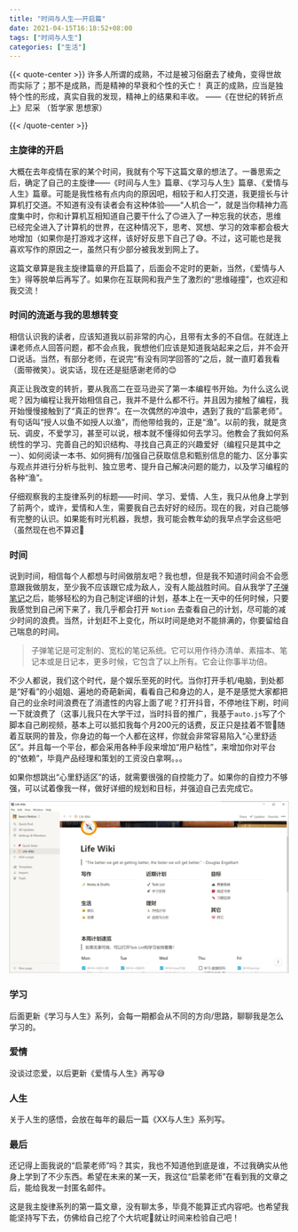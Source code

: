 ```yaml
---
title: "时间与人生——开启篇"
date: 2021-04-15T16:18:52+08:00
tags: ["时间与人生"]
categories: ["生活"]
---
```


{{< quote-center >}}
许多人所谓的成熟，不过是被习俗磨去了棱角，变得世故而实际了；那不是成熟，而是精神的早衰和个性的夭亡！
真正的成熟，应当是独特个性的形成，真实自我的发现，精神上的结果和丰收。
——《在世纪的转折点上》尼采 （哲学家 思想家）

{{< /quote-center >}}

### 主旋律的开启

大概在去年疫情在家的某个时间，我就有个写下这篇文章的想法了。一番思索之后，确定了自己的主旋律——《时间与人生》篇章、《学习与人生》篇章、《爱情与人生》篇章。可能是我性格有点内向的原因吧，相较于和人打交道，我更擅长与计算机打交道。不知道有没有读者会有这种体验——“人机合一”，就是当你精神力高度集中时，你和计算机互相知道自己要干什么了🙃进入了一种忘我的状态，思维已经完全进入了计算机的世界，在这种情况下，思考、冥想、学习的效率都会极大地增加（如果你是打游戏才这样，该好好反思下自己了😅。不过，这可能也是我喜欢写作的原因之一，虽然只有少部分被我发到网上了。

这篇文章算是我主旋律篇章的开启篇了，后面会不定时的更新，当然，《爱情与人生》得等脱单后再写了。如果你在互联网和我产生了激烈的“思维碰撞”，也欢迎和我交流！

### 时间的流逝与我的思想转变

相信认识我的读者，应该知道我以前非常的内心，且带有太多的不自信。在就连上课老师点人回答问题，都不会点我，我想他们应该是知道我站起来之后，并不会开口说话。当然，有部分老师，在说完“有没有同学回答的”之后，就一直盯着我看（面带微笑）。说实话，现在还是挺感谢老师的😊

真正让我改变的转折，要从我高二在亚马逊买了第一本编程书开始。为什么这么说呢？因为编程让我开始相信自己，我并不是什么都不行。并且因为接触了编程，我开始慢慢接触到了“真正的世界”。在一次偶然的冲浪中，遇到了我的“启蒙老师”。有句话叫“授人以鱼不如授人以渔”，而他带给我的，正是“渔”。以前的我，就是贪玩、调皮，不爱学习，甚至可以说，根本就不懂得如何去学习。他教会了我如何系统性的学习、完善自己的知识结构、寻找自己真正的兴趣爱好（编程只是其中之一）、如何阅读一本书、如何拥有/加强自己获取信息和甄别信息的能力、区分事实与观点并进行分析与批判、独立思考、提升自己解决问题的能力，以及学习编程的各种“渔”。

仔细观察我的主旋律系列的标题——时间、学习、爱情、人生，我只从他身上学到了前两个，或许，爱情和人生，需要我自己去好好的经历。现在的我，对自己能够有完整的认识。如果能有时光机器，我想，我可能会教年幼的我早点学会这些吧（虽然现在也不算迟👻

### 时间

说到时间，相信每个人都想与时间做朋友吧？我也想，但是我不知道时间会不会愿意跟我做朋友，至少我不应该跟它成为敌人，没有人能战胜时间。自从我学了[子弹笔记](https://bulletjournal.com/pages/learn)之后，能够轻松的为自己制定详细的计划，基本上在一天中的任何时候，只要我感觉到自己闲下来了，我几乎都会打开 `Notion` 去查看自己的计划，尽可能的减少时间的浪费。当然，计划赶不上变化，所以时间是绝对不能排满的，你要留给自己喘息的时间。

> 子弹笔记是可定制的、宽松的笔记系统。它可以用作待办清单、素描本、笔记本或是日记本，更多时候，它包含了以上所有。它会让你事半功倍。

不少人都说，我们这个时代，是个娱乐至死的时代。当你打开手机/电脑，到处都是“好看”的小姐姐、遍地的奇葩新闻，看看自己和身边的人，是不是感觉大家都把自己的业余时间浪费在了消遣性的内容上面了呢？打开抖音，不停地往下刷，时间一下就浪费了（这事儿我只在大学干过，当时抖音的推广，我基于`auto.js`写了个脚本自己刷视频，基本上可以抵扣我每个月200元的话费，反正只是挂着不管🤣随着互联网的普及，你身边的每一个人都在这样，你就会非常容易陷入“心里舒适区”。并且每一个平台，都会采用各种手段来增加“用户粘性”，来增加你对平台的“依赖”，毕竟产品经理和策划的工资没白拿啊。。。

如果你想跳出“心里舒适区”的话，就需要很强的自控能力了。如果你的自控力不够强，可以试着像我一样，做好详细的规划和目标，并强迫自己去完成它。

![](/images/life/2021/时间与人生1/timeandlife1.png)

### 学习

后面更新《学习与人生》系列，会每一期都会从不同的方向/思路，聊聊我是怎么学习的。

### 爱情

没谈过恋爱，以后更新《爱情与人生》再写😅

### 人生

关于人生的感悟，会放在每年的最后一篇《XX与人生》系列写。

### 最后

还记得上面我说的“启蒙老师”吗？其实，我也不知道他到底是谁，不过我确实从他身上学到了不少东西。希望在未来的某一天，我这位“启蒙老师”在看到我的文章之后，能给我发一封匿名邮件。

这是我主旋律系列的第一篇文章，没有聊太多，毕竟不能算正式内容吧。也希望我能坚持写下去，仿佛给自己挖了个大坑呢🤣就让时间来检验自己吧！